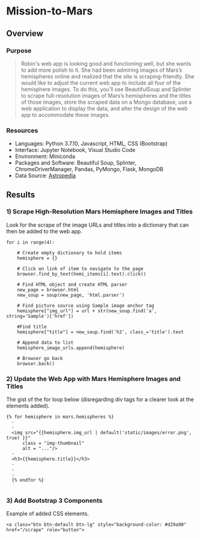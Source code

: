 # Mission-to-Mars

## Overview
### Purpose
> Robin's web app is looking good and functioning well, but she wants to add more polish to it. She had been admiring images of Mars’s hemispheres online and realized that the site is scraping-friendly. She would like to adjust the current web app to include all four of the hemisphere images. To do this, you’ll use BeautifulSoup and Splinter to scrape full-resolution images of Mars’s hemispheres and the titles of those images, store the scraped data on a Mongo database, use a web application to display the data, and alter the design of the web app to accommodate these images.

### Resources

- Languages: Python 3.7.10, Javascript, HTML, CSS (Bootstrap)
- Interface: Jupyter Notebook, Visual Studio Code
- Environment: Miniconda
- Packages and Software: Beautiful Soup, Splinter, ChromeDriverManager, Pandas, PyMongo, Flask, MongoDB
- Data Source: [Astropedia](https://astrogeology.usgs.gov/search/results?q=hemisphere+enhanced&k1=target&v1=Mars)

## Results
### 1) Scrape High-Resolution Mars Hemisphere Images and Titles
Look for the scrape of the image URLs and titles into a dictionary that can then be added to the web app.
```
for i in range(4):
    
    # Create empty dictionary to hold items
    hemisphere = {}
    
    # Click on link of item to navigate to the page
    browser.find_by_text(hemi_items[i].text).click()
    
    # Find HTML object and create HTML parser
    new_page = browser.html
    new_soup = soup(new_page, 'html.parser')
    
    # Find picture source using Sample image anchor tag
    hemisphere["img_url"] = url + str(new_soup.find('a', string='Sample')['href'])
    
    #Find title
    hemisphere["title"] = new_soup.find('h2', class_='title').text
    
    # Append data to list
    hemisphere_image_urls.append(hemisphere)
    
    # Browser go back
    browser.back()
```
### 2) Update the Web App with Mars Hemisphere Images and Titles
The gist of the for loop below (disregarding div tags for a clearer look at the elements added).
```
{% for hemisphere in mars.hemispheres %}
  -
  -
  <img src="{{hemisphere.img_url | default('static/images/error.png', true) }}"
      class = "img-thumbnail"
      alt = "..."/>
  -
  <h3>{{hemisphere.title}}</h3>
  -
  -
  -
  {% endfor %}
      
```
### 3) Add Bootstrap 3 Components
Example of added CSS elements.
```
<a class="btn btn-default btn-lg" style="background-color: #d29a90" href="/scrape" role="button">
```
